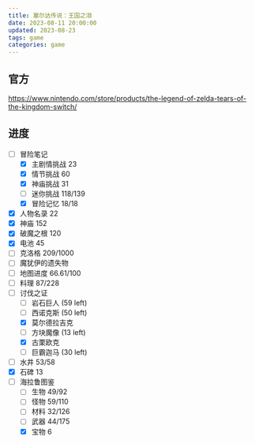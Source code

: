 ```yaml
---
title: 塞尔达传说：王国之泪
date: 2023-08-11 20:00:00
updated: 2023-08-23
tags: game
categories: game
---
```


## 官方

<https://www.nintendo.com/store/products/the-legend-of-zelda-tears-of-the-kingdom-switch/>

## 进度

- [ ] 冒险笔记
  - [x] 主剧情挑战 23
  - [x] 情节挑战 60
  - [x] 神庙挑战 31
  - [ ] 迷你挑战 118/139
  - [x] 冒险记忆 18/18
- [x] 人物名录 22
- [x] 神庙 152
- [x] 破魔之根 120
- [x] 电池 45
- [ ] 克洛格 209/1000
- [ ] 魔犹伊的遗失物
- [ ] 地图进度 66.61/100
- [ ] 料理 87/228
- [ ] 讨伐之证
  - [ ] 岩石巨人 (59 left)
  - [ ] 西诺克斯 (50 left)
  - [x] 莫尔德拉吉克
  - [ ] 方块魔像 (13 left)
  - [x] 古栗欧克
  - [ ] 巨霸迦马 (30 left)
- [ ] 水井 53/58
- [x] 石碑 13
- [ ] 海拉鲁图鉴
  - [ ] 生物 49/92
  - [ ] 怪物 59/110
  - [ ] 材料 32/126
  - [ ] 武器 44/175
  - [x] 宝物 6

<!-- ## tips -->

<!-- - 满耐久的武器在袋子里会发光 -->
